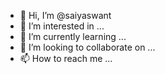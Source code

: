 - 👋 Hi, I’m @saiyaswant
- 👀 I’m interested in ...
- 🌱 I’m currently learning ...
- 💞️ I’m looking to collaborate on ...
- 📫 How to reach me ...

<!---
saiyaswant/saiyaswant is a ✨ special ✨ repository because its `README.md` (this file) appears on your GitHub profile.
You can click the Preview link to take a look at your changes.
--->
